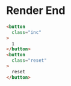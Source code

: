 # Render End
```html
<button
  class="inc"
>
  1
</button>
<button
  class="reset"
>
  reset
</button>
```
